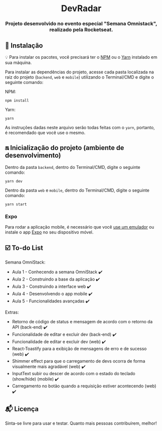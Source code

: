 
<h1 align="center">
  DevRadar
</h1>

<h3 align="center">
  Projeto desenvolvido no evento especial "Semana Omnistack", realizado pela Rocketseat.
</h3> 

## :rocket: Instalação

:bulb: Para instalar os pacotes, você precisará ter o [NPM](https://www.npmjs.com/) ou o [Yarn](https://yarnpkg.com/lang/en/) instalado em sua máquina.

Para instalar as dependências do projeto, acesse cada pasta localizada na raiz do projeto (`backend`, `web` e `mobile`) utilizando o Terminal/CMD e digite o seguinte comando:

NPM: 
```
npm install
``` 

Yarn: 
```
yarn
```

As instruções dadas neste arquivo serão todas feitas com o `yarn`, portanto, é recomendado que você use o mesmo.

## :on: Inicialização do projeto (ambiente de desenvolvimento)

Dentro da pasta `backend`, dentro do Terminal/CMD, digite o seguinte comando:

```
yarn dev
```

Dentro da pasta `web` e `mobile`, dentro do Terminal/CMD, digite o seguinte comando:

```
yarn start
```

### Expo

Para rodar a aplicação mobile, é necessário que você [use um emulador](https://docs.rocketseat.dev/ambiente-react-native/introducao) ou instale o app [Expo](https://expo.io/learn) no seu dispositivo móvel.

## :ballot_box_with_check: To-do List

Semana OmniStack:
  - Aula 1 - Conhecendo a semana OmniStack :heavy_check_mark:
  - Aula 2 - Construindo a base da aplicação :heavy_check_mark:
  - Aula 3 - Construindo a interface web :heavy_check_mark:
  - Aula 4 - Desenvolvendo o app mobile :heavy_check_mark:
  - Aula 5 - Funcionalidades avançadas :heavy_check_mark:

Extras:
  - Retorno de código de status e mensagem de acordo com o retorno da API (back-end) :heavy_check_mark:
  - Funcionalidade de editar e excluir dev (back-end) :heavy_check_mark:
  - Funcionalidade de editar e excluir dev (web) :heavy_check_mark:
  - React-Toastify para a exibição de mensagens de erro e de sucesso (web) :heavy_check_mark:
  - Shimmer effect para que o carregamento de devs ocorra de forma visualmente mais agradável (web) :heavy_check_mark:
  - InputText subir ou descer de acordo com o estado do teclado (show/hide) (mobile) :heavy_check_mark:
  - Carregamento no botão quando a requisição estiver acontecendo (web) :heavy_check_mark:

## :mailbox_with_mail: Licença

Sinta-se livre para usar e testar. Quanto mais pessoas contribuírem, melhor!
